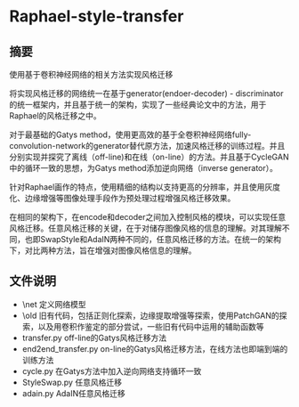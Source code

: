 # Raphael-style-transfer

## 摘要

使用基于卷积神经网络的相关方法实现风格迁移

将实现风格迁移的网络统一在基于generator(endoer-decoder) - discriminator的统一框架内，并且基于统一的架构，实现了一些经典论文中的方法，用于Raphael的风格迁移之中。

对于最基础的Gatys method，使用更高效的基于全卷积神经网络fully-convolution-network的generator替代原方法，加速风格迁移的训练过程。并且分别实现并探究了离线（off-line)和在线（on-line）的方法。并且基于CycleGAN中的循环一致的思想，为Gatys method添加逆向网络（inverse generator）。

针对Raphael画作的特点，使用精细的结构以支持更高的分辨率，并且使用灰度化、边缘增强等图像处理手段作为预处理过程增强风格迁移效果。

在相同的架构下，在encode和decoder之间加入控制风格的模块，可以实现任意风格迁移。任意风格迁移的关键，在于对储存图像风格的信息的理解。对其理解不同，也即SwapStyle和AdaIN两种不同的，任意风格迁移的方法。在统一的架构下，对比两种方法，旨在增强对图像风格信息的理解。


## 文件说明

* \net 定义网络模型
* \old 旧有代码，包括正则化探索，边缘提取增强等探索，使用PatchGAN的探索，以及用卷积作鉴定的部分尝试，一些旧有代码中运用的辅助函数等
* transfer.py off-line的Gatys风格迁移方法
* end2end_transfer.py on-line的Gatys风格迁移方法，在线方法也即端到端的训练方法
* cycle.py 在Gatys方法中加入逆向网络支持循环一致
* StyleSwap.py 任意风格迁移
* adain.py AdaIN任意风格迁移


